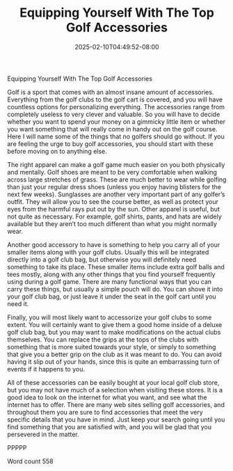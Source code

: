 ﻿---
title: "Equipping Yourself With The Top Golf Accessories"
date: 2025-02-10T04:49:52-08:00
description: "Top Golfing Accessories TXT Tips for Web Success"
featured_image: "/images/Top Golfing Accessories TXT.jpg"
tags: ["Top Golfing Accessories TXT"]
---

Equipping Yourself With The Top Golf Accessories

Golf is a sport that comes with an almost insane amount of accessories. Everything from the golf clubs to the golf cart is covered, and you will have countless options for personalizing everything. The accessories range from completely useless to very clever and valuable. So you will have to decide whether you want to spend your money on a gimmicky little item or whether you want something that will really come in handy out on the golf course. Here I will name some of the things that no golfers should go without. If you are feeling the urge to buy golf accessories, you should start with these before moving on to anything else.

The right apparel can make a golf game much easier on you both physically and mentally. Golf shoes are meant to be very comfortable when walking across large stretches of grass. These are much better to wear while golfing than just your regular dress shoes (unless you enjoy having blisters for the next few weeks). Sunglasses are another very important part of any golfer’s outfit. They will allow you to see the course better, as well as protect your eyes from the harmful rays put out by the sun. Other apparel is useful, but not quite as necessary. For example, golf shirts, pants, and hats are widely available but they aren’t too much different than what you might normally wear.

Another good accessory to have is something to help you carry all of your smaller items along with your golf clubs. Usually this will be integrated directly into a golf club bag, but otherwise you will definitely need something to take its place. These smaller items include extra golf balls and tees mostly, along with any other things that you find yourself frequently using during a golf game. There are many functional ways that you can carry these things, but usually a simple pouch will do. You can shove it into your golf club bag, or just leave it under the seat in the golf cart until you need it.

Finally, you will most likely want to accessorize your golf clubs to some extent. You will certainly want to give them a good home inside of a deluxe golf club bag, but you may want to make modifications on the actual clubs themselves. You can replace the grips at the tops of the clubs with something that is more suited towards your style, or simply to something that give you a better grip on the club as it was meant to do. You can avoid having it slip out of your hands, since this is quite an embarrassing turn of events if it happens to you. 

All of these accessories can be easily bought at your local golf club store, but you may not have much of a selection when visiting these stores. It is a good idea to look on the internet for what you want, and see what the internet has to offer. There are many web sites selling golf accessories, and throughout them you are sure to find accessories that meet the very specific details that you have in mind. Just keep your search going until you find something that you are satisfied with, and you will be glad that you persevered in the matter.

PPPPP

Word count 558

